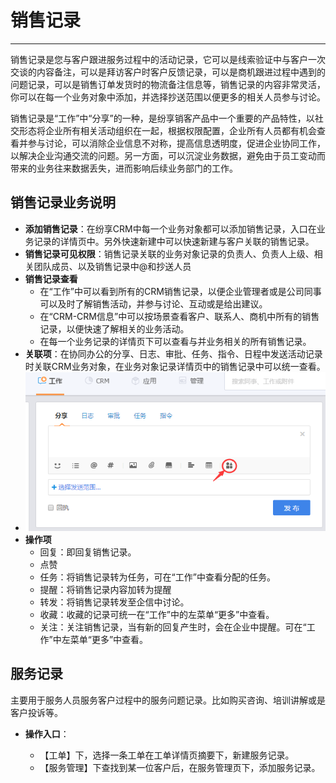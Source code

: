 # 销售记录

---

销售记录是您与客户跟进服务过程中的活动记录，它可以是线索验证中与客户一次交谈的内容备注，可以是拜访客户时客户反馈记录，可以是商机跟进过程中遇到的问题记录，可以是销售订单发货时的物流备注信息等，销售记录的内容非常灵活，你可以在每一个业务对象中添加，并选择抄送范围以便更多的相关人员参与讨论。


销售记录是“工作”中“分享”的一种，是纷享销客产品中一个重要的产品特性，以社交形态将企业所有相关活动组织在一起，根据权限配置，企业所有人员都有机会查看并参与讨论，可以消除企业信息不对称，提高信息透明度，促进企业协同工作，以解决企业沟通交流的问题。另一方面，可以沉淀业务数据，避免由于员工变动而带来的业务往来数据丢失，进而影响后续业务部门的工作。



## 销售记录业务说明
- **添加销售记录**：在纷享CRM中每一个业务对象都可以添加销售记录，入口在业务记录的详情页中。另外快速新建中可以快速新建与客户关联的销售记录。
- **销售记录可见权限**：销售记录关联的业务对象记录的负责人、负责人上级、相关团队成员、以及销售记录中@和抄送人员
- **销售记录查看**
    - 在“工作”中可以看到所有的CRM销售记录，以便企业管理者或是公司同事可以及时了解销售活动，并参与讨论、互动或是给出建议。
    - 在“CRM-CRM信息”中可以按场景查看客户、联系人、商机中所有的销售记录，以便快速了解相关的业务活动。
    - 在每一个业务记录的详情页下可以查看与并业务相关的所有销售记录。
- **关联项**：在协同办公的分享、日志、审批、任务、指令、日程中发送活动记录时关联CRM业务对象，在业务对象记录详情页中的销售记录中可以统一查看。
- ![image](./images/image_1bhetf9721gvb1mh11nfvqqf10jt9.png)
- **操作项**
    - 回复：即回复销售记录。 
    - 点赞
    - 任务：将销售记录转为任务，可在“工作”中查看分配的任务。
    - 提醒：将销售记录内容加转为提醒
    - 转发：将销售记录转发至企信中讨论。
    - 收藏：收藏的记录可统一在“工作”中的左菜单“更多”中查看。
    - 关注：关注销售记录，当有新的回复产生时，会在企业中提醒。可在“工作”中左菜单“更多”中查看。

## 服务记录
主要用于服务人员服务客户过程中的服务问题记录。比如购买咨询、培训讲解或是客户投诉等。

- **操作入口**：

  - 【工单】下，选择一条工单在工单详情页摘要下，新建服务记录。
  - 【服务管理】下查找到某一位客户后，在服务管理页下，添加服务记录。

